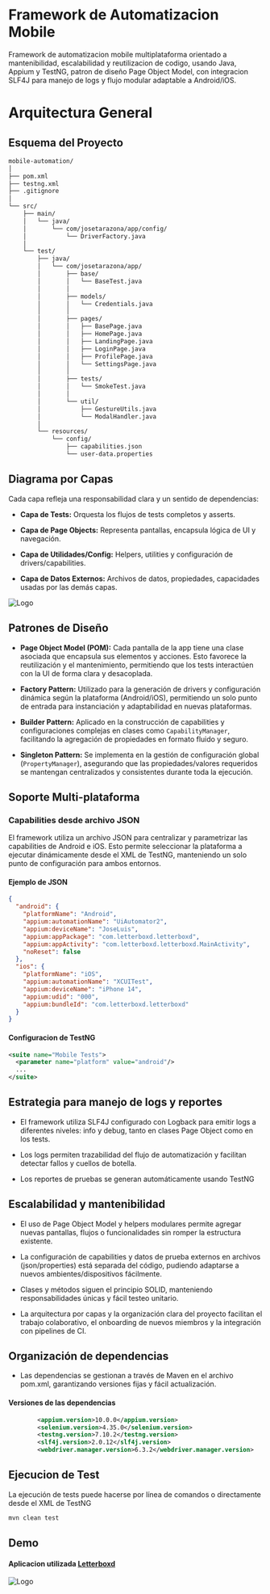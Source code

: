 
# Framework de Automatizacion Mobile

Framework de automatizacion mobile multiplataforma orientado a mantenibilidad, escalabilidad y reutilizacion de codigo, usando Java, Appium y TestNG, patron de diseño Page Object Model, con integracion SLF4J para manejo de logs y flujo modular adaptable a Android/iOS.

# Arquitectura General


## Esquema del Proyecto

```bash
mobile-automation/
│
├── pom.xml
├── testng.xml
├── .gitignore
│
└── src/
    ├── main/
    │   └── java/
    │       └── com/josetarazona/app/config/
    │           └── DriverFactory.java
    │
    └── test/
        ├── java/
        │   └── com/josetarazona/app/
        │       ├── base/
        │       │   └── BaseTest.java
        │       │
        │       ├── models/
        │       │   └── Credentials.java
        │       │
        │       ├── pages/
        │       │   ├── BasePage.java
        │       │   ├── HomePage.java
        │       │   ├── LandingPage.java
        │       │   ├── LoginPage.java
        │       │   ├── ProfilePage.java
        │       │   └── SettingsPage.java
        │       │
        │       ├── tests/
        │       │   └── SmokeTest.java
        │       │
        │       └── util/
        │           ├── GestureUtils.java
        │           └── ModalHandler.java
        │
        └── resources/
            └── config/
                ├── capabilities.json
                └── user-data.properties

```


## Diagrama por Capas

Cada capa refleja una responsabilidad clara y un sentido de dependencias:

- **Capa de Tests:** Orquesta los flujos de tests completos y asserts.

- **Capa de Page Objects:** Representa pantallas, encapsula lógica de UI y navegación.

- **Capa de Utilidades/Config:** Helpers, utilities y configuración de drivers/capabilities.

- **Capa de Datos Externos:** Archivos de datos, propiedades, capacidades usadas por las demás capas.

![Logo](https://i.imgur.com/UqmH2zK.png)
## Patrones de Diseño

- **Page Object Model (POM):** Cada pantalla de la app tiene una clase asociada que encapsula sus elementos y acciones. Esto favorece la reutilización y el mantenimiento, permitiendo que los tests interactúen con la UI de forma clara y desacoplada.

- **Factory Pattern:** Utilizado para la generación de drivers y configuración dinámica según la plataforma (Android/iOS), permitiendo un solo punto de entrada para instanciación y adaptabilidad en nuevas plataformas.

- **Builder Pattern:** Aplicado en la construcción de capabilities y configuraciones complejas en clases como ```CapabilityManager```, facilitando la agregación de propiedades en formato fluido y seguro.

- **Singleton Pattern:** Se implementa en la gestión de configuración global (```PropertyManager```), asegurando que las propiedades/valores requeridos se mantengan centralizados y consistentes durante toda la ejecución.

## Soporte Multi-plataforma

### Capabilities desde archivo JSON

El framework utiliza un archivo JSON para centralizar y parametrizar las capabilities de Android e iOS. Esto permite seleccionar la plataforma a ejecutar dinámicamente desde el XML de TestNG, manteniendo un solo punto de configuración para ambos entornos.

#### Ejemplo de JSON

```JSON
{
  "android": {
    "platformName": "Android",
    "appium:automationName": "UiAutomator2",
    "appium:deviceName": "JoseLuis",
    "appium:appPackage": "com.letterboxd.letterboxd",
    "appium:appActivity": "com.letterboxd.letterboxd.MainActivity",
    "noReset": false
  },
  "ios": {
    "platformName": "iOS",
    "appium:automationName": "XCUITest",
    "appium:deviceName": "iPhone 14",
    "appium:udid": "000",
    "appium:bundleId": "com.letterboxd.letterboxd"
  }
}
```

#### Configuracion de TestNG

```XML
<suite name="Mobile Tests">
  <parameter name="platform" value="android"/>
  ...
</suite>
```

## Estrategia para manejo de logs y reportes

- El framework utiliza SLF4J configurado con Logback para emitir logs a diferentes niveles: info y debug, tanto en clases Page Object como en los tests.

- Los logs permiten trazabilidad del flujo de automatización y facilitan detectar fallos y cuellos de botella.

- Los reportes de pruebas se generan automáticamente usando TestNG
## Escalabilidad y mantenibilidad

- El uso de Page Object Model y helpers modulares permite agregar nuevas pantallas, flujos o funcionalidades sin romper la estructura existente.

- La configuración de capabilities y datos de prueba externos en archivos (json/properties) está separada del código, pudiendo adaptarse a nuevos ambientes/dispositivos fácilmente.

- Clases y métodos siguen el principio SOLID, manteniendo responsabilidades únicas y fácil testeo unitario.

- La arquitectura por capas y la organización clara del proyecto facilitan el trabajo colaborativo, el onboarding de nuevos miembros y la integración con pipelines de CI.
## Organización de dependencias

- Las dependencias se gestionan a través de Maven en el archivo pom.xml, garantizando versiones fijas y fácil actualización.

#### Versiones de las dependencias

```XML
        <appium.version>10.0.0</appium.version>
        <selenium.version>4.35.0</selenium.version>
        <testng.version>7.10.2</testng.version>
        <slf4j.version>2.0.12</slf4j.version>
        <webdriver.manager.version>6.3.2</webdriver.manager.version>
```
## Ejecucion de Test

La ejecución de tests puede hacerse por línea de comandos o directamente desde el XML de TestNG

```bash
mvn clean test
```
    
## Demo

#### Aplicacion utilizada [Letterboxd](https://play.google.com/store/apps/details?id=com.letterboxd.letterboxd&hl=en)


![Logo](https://i.imgur.com/A4YO77l.gif)

